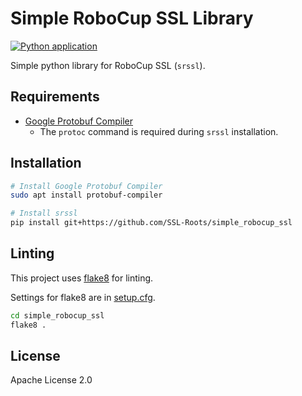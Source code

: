 
# Simple RoboCup SSL Library

[![Python application](https://github.com/SSL-Roots/simple_robocup_ssl/actions/workflows/python-app.yml/badge.svg)](https://github.com/SSL-Roots/simple_robocup_ssl/actions/workflows/python-app.yml)

Simple python library for RoboCup SSL (`srssl`).

## Requirements

- [Google Protobuf Compiler](https://github.com/protocolbuffers/protobuf)
  - The `protoc` command is required during `srssl` installation.

## Installation

```bash
# Install Google Protobuf Compiler
sudo apt install protobuf-compiler

# Install srssl
pip install git+https://github.com/SSL-Roots/simple_robocup_ssl
```

## Linting

This project uses [flake8](https://flake8.pycqa.org/en/latest/) for linting.

Settings for flake8 are in [setup.cfg](setup.cfg).

```bash
cd simple_robocup_ssl
flake8 .
```

## License

Apache License 2.0

